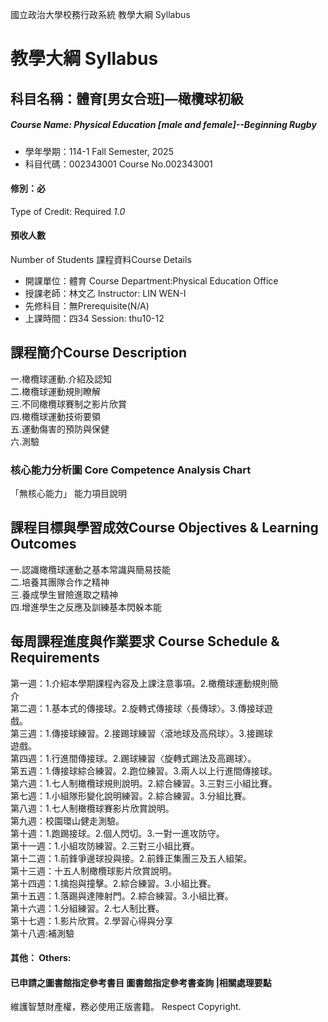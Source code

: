 國立政治大學校務行政系統 教學大綱 Syllabus
# 教學大綱 Syllabus
##  科目名稱：體育[男女合班]—橄欖球初級 
#####  Course Name: Physical Education [male and female]--Beginning Rugby
  * 學年學期：114-1 Fall Semester, 2025 
  * 科目代碼：002343001 Course No.002343001
#### 修別：必
Type of Credit: Required 
_1.0_
#### 預收人數
Number of Students
課程資料Course Details
  * 開課單位：體育 Course Department:Physical Education Office 
  * 授課老師：林文乙 Instructor: LIN WEN-I 
  * 先修科目：無Prerequisite(N/A)
  * 上課時間：四34 Session: thu10-12
##  課程簡介Course Description
一.橄欖球運動.介紹及認知  
二.橄欖球運動規則瞭解  
三.不同橄欖球賽制之影片欣賞  
四.橄欖球運動技術要領  
五.運動傷害的預防與保健  
六.測驗
###  核心能力分析圖 Core Competence Analysis Chart
「無核心能力」 
能力項目說明
##  課程目標與學習成效Course Objectives & Learning Outcomes 
一.認識橄欖球運動之基本常識與簡易技能  
二.培養其團隊合作之精神  
三.養成學生冒險進取之精神  
四.增進學生之反應及訓練基本閃躲本能
##  每周課程進度與作業要求 Course Schedule & Requirements
第一週：1.介紹本學期課程內容及上課注意事項。2.橄欖球運動規則簡   
介   
第二週：1.基本式的傳接球。2.旋轉式傳接球〈長傳球〉。3.傳接球遊   
戲。   
第三週：1.傳接球練習。2.接踢球練習〈滾地球及高飛球〉。3.接踢球   
遊戲。   
第四週：1.行進間傳接球。2.踢球練習〈旋轉式踢法及高踢球〉。   
第五週：1.傳接球綜合練習。2.跑位練習。3.兩人以上行進間傳接球。   
第六週：1.七人制橄欖球規則說明。2.綜合練習。3.三對三小組比賽。   
第七週：1.小組隊形變化說明練習。2.綜合練習。3.分組比賽。   
第八週：1.七人制橄欖球賽影片欣賞說明。   
第九週：校園環山健走測驗。   
第十週：1.跑踢接球。2.個人閃切。3.一對一進攻防守。   
第十一週：1.小組攻防練習。2.三對三小組比賽。   
第十二週：1.前鋒爭邊球投與接。2.前鋒正集團三及五人組架。   
第十三週：十五人制橄欖球影片欣賞說明。   
第十四週：1.擒抱與撞擊。2.綜合練習。3.小組比賽。   
第十五週：1.落踢與達陣射門。2.綜合練習。3.小組比賽。   
第十六週：1.分組練習。2.七人制比賽。   
第十七週：1.影片欣賞。2.學習心得與分享   
第十八週:補測驗
####  其他： Others:
####  已申請之圖書館指定參考書目  圖書館指定參考書查詢 |相關處理要點
維護智慧財產權，務必使用正版書籍。 Respect Copyright.
